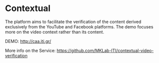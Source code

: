 # Contextual

The platform aims to facilitate the verification of the content derived exclusively from the YouTube and Facebook platforms. The demo focuses more on the video context rather than its content.

DEMO: http://caa.iti.gr/

More info on the Service: https://github.com/MKLab-ITI/contextual-video-verification
